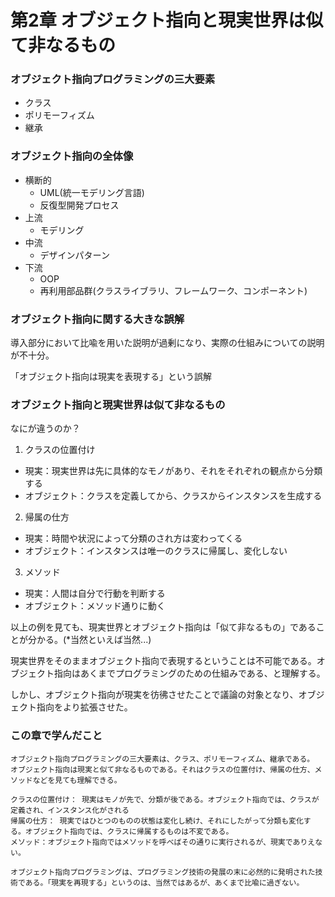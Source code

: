 # 第2章 オブジェクト指向と現実世界は似て非なるもの

### オブジェクト指向プログラミングの三大要素

- クラス
- ポリモーフィズム
- 継承

### オブジェクト指向の全体像

- 横断的
  - UML(統一モデリング言語)
  - 反復型開発プロセス
- 上流
  - モデリング
- 中流
  - デザインパターン
- 下流
  - OOP
  - 再利用部品群(クラスライブラリ、フレームワーク、コンポーネント)

### オブジェクト指向に関する大きな誤解

導入部分において比喩を用いた説明が過剰になり、実際の仕組みについての説明が不十分。

「オブジェクト指向は現実を表現する」という誤解

### オブジェクト指向と現実世界は似て非なるもの

なにが違うのか？

1. クラスの位置付け
  - 現実：現実世界は先に具体的なモノがあり、それをそれぞれの観点から分類する
  - オブジェクト：クラスを定義してから、クラスからインスタンスを生成する
2. 帰属の仕方
  - 現実：時間や状況によって分類のされ方は変わってくる
  - オブジェクト：インスタンスは唯一のクラスに帰属し、変化しない
3. メソッド
  - 現実：人間は自分で行動を判断する
  - オブジェクト：メソッド通りに動く

以上の例を見ても、現実世界とオブジェクト指向は「似て非なるもの」であることが分かる。(*当然といえば当然...)

現実世界をそのままオブジェクト指向で表現するということは不可能である。オブジェクト指向はあくまでプログラミングのための仕組みである、と理解する。

しかし、オブジェクト指向が現実を彷彿させたことで議論の対象となり、オブジェクト指向をより拡張させた。

### この章で学んだこと

```
オブジェクト指向プログラミングの三大要素は、クラス、ポリモーフィズム、継承である。
オブジェクト指向は現実と似て非なるものである。それはクラスの位置付け、帰属の仕方、メソッドなどを見ても理解できる。

クラスの位置付け： 現実はモノが先で、分類が後である。オブジェクト指向では、クラスが定義され、インスタンス化がされる
帰属の仕方： 現実ではひとつのものの状態は変化し続け、それにしたがって分類も変化する。オブジェクト指向では、クラスに帰属するものは不変である。
メソッド：オブジェクト指向ではメソッドを呼べばその通りに実行されるが、現実でありえない。

オブジェクト指向プログラミングは、プログラミング技術の発展の末に必然的に発明された技術である。「現実を再現する」というのは、当然ではあるが、あくまで比喩に過ぎない。
```